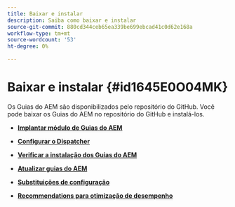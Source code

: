 ```yaml
---
title: Baixar e instalar
description: Saiba como baixar e instalar
source-git-commit: 880cd344ceb65ea339be699ebcad41c0d62e168a
workflow-type: tm+mt
source-wordcount: '53'
ht-degree: 0%

---
```


# Baixar e instalar {#id1645E0O04MK}

Os Guias do AEM são disponibilizados pelo repositório do GitHub. Você pode baixar os Guias do AEM no repositório do GitHub e instalá-los.

- **[Implantar módulo de Guias do AEM](download-install-dxml-first-time.md)**

- **[Configurar o Dispatcher](download-install-configure-dispatcher.md)**

- **[Verificar a instalação dos Guias do AEM](download-install-verify-dxml-installation.md)**

- **[Atualizar guias do AEM](download-install-upgrade-dxml.md)**

- **[Substituições de configuração](download-install-additional-config-override.md)**

- **[Recommendations para otimização de desempenho](download-install-recommend-perf-optimiz.md)**
